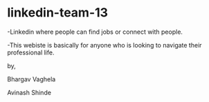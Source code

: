 # linkedin-team-13


-Linkedin where people can find jobs or connect with people.

-This webiste is basically for anyone who is looking to navigate their professional life.



by,


Bhargav Vaghela

Avinash Shinde
